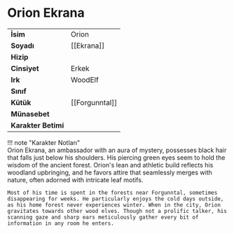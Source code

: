 # Orion Ekrana  
  
  
  
|  |  |  
|---|---|  
| **İsim** | Orion |  
| **Soyadı** | [[Ekrana]] |  
| **Hizip** |  |  
| **Cinsiyet** | Erkek |  
| **Irk** | WoodElf |  
| **Sınıf** |  |  
| **Kütük** | [[Forgunntal]] |  
| **Münasebet** |  |  
| **Karakter Betimi** |  |  
  
  
!!! note "Karakter Notları"  
	Orion Ekrana, an ambassador with an aura of mystery, possesses black hair that falls just below his shoulders. His piercing green eyes seem to hold the wisdom of the ancient forest. Orion's lean and athletic build reflects his woodland upbringing, and he favors attire that seamlessly merges with nature, often adorned with intricate leaf motifs.  
	  
	Most of his time is spent in the forests near Forgunntal, sometimes disappearing for weeks. He particularly enjoys the cold days outside, as his home forest never experiences winter. When in the city, Orion gravitates towards other wood elves. Though not a prolific talker, his scanning gaze and sharp ears meticulously gather every bit of information in any room he enters.   